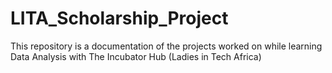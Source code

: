 # LITA_Scholarship_Project
This repository is a documentation of  the projects worked on while learning Data Analysis with The Incubator Hub (Ladies in Tech Africa) 
